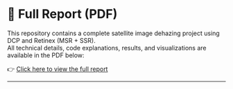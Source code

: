 # 📄 Full Report (PDF)

This repository contains a complete satellite image dehazing project using DCP and Retinex (MSR + SSR).  
All technical details, code explanations, results, and visualizations are available in the PDF below:

👉 [Click here to view the full report](satellite_dehazing_Project.pdf)

---

